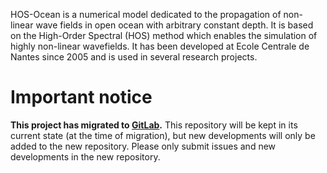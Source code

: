 HOS-Ocean is a numerical model dedicated to the propagation of non-linear wave fields in open ocean with arbitrary constant depth. It is based on the High-Order Spectral (HOS) method which enables the simulation of highly non-linear wavefields. It has been developed at Ecole Centrale de Nantes since 2005 and is used in several research projects.

# Important notice

**This project has migrated to [GitLab](https://gitlab.com/lheea/HOS-Ocean).**
This repository will be kept in its current state (at the time of migration), but new developments will only be added to the new repository.
Please only submit issues and new developments in the new repository.